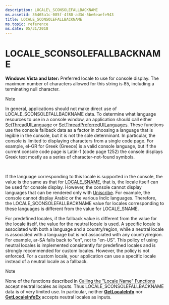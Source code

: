 ```yaml
---
description: LOCALE\_SCONSOLEFALLBACKNAME
ms.assetid: 36465a1c-085f-4f80-ad3d-5be6eaefe943
title: LOCALE_SCONSOLEFALLBACKNAME
ms.topic: reference
ms.date: 05/31/2018
---
```


# LOCALE\_SCONSOLEFALLBACKNAME

**Windows Vista and later:** Preferred locale to use for console display. The maximum number of characters allowed for this string is 85, including a terminating null character.

> [!Note]  
> In general, applications should not make direct use of LOCALE\_SCONSOLEFALLBACKNAME data. To determine what language resources to use in a console window, an application should call either [SetThreadUILanguage](/windows/desktop/api/Winnls/nf-winnls-setthreaduilanguage) or [SetThreadPreferredUILanguages](/windows/desktop/api/Winnls/nf-winnls-setthreadpreferreduilanguages). These functions use the console fallback data as a factor in choosing a language that is legible in the console, but it is not the sole determinant. In particular, the console is limited to displaying characters from a single code page. For example, el-GR for Greek (Greece) is a valid console language, but if the current console code page is Latin-1 (code page 1252) the console displays Greek text mostly as a series of character-not-found symbols.

 

If the language corresponding to this locale is supported in the console, the value is the same as that for [LOCALE\_SNAME](locale-sname.md), that is, the locale itself can be used for console display. However, the console cannot display languages that can be rendered only with [Uniscribe](uniscribe.md). For example, the console cannot display Arabic or the various Indic languages. Therefore, the LOCALE\_SCONSOLEFALLBACKNAME value for locales corresponding to these languages is different from the value for LOCALE\_SNAME.

For predefined locales, if the fallback value is different from the value for the locale itself, the value for the neutral locale is used. A specific locale is associated with both a language and a country/region, while a neutral locale is associated with a language but is not associated with any country/region. For example, ar-SA falls back to "en", not to "en-US". This policy of using neutral locales is implemented consistently for predefined locales and is strongly recommended for custom locales. However, the policy is not enforced. For a custom locale, your application can use a specific locale instead of a neutral locale as a fallback.

> [!Note]  
> None of the functions described in [Calling the "Locale Name" Functions](calling-the--locale-name--functions.md) accept neutral locales as inputs. Thus LOCALE\_SCONSOLEFALLBACKNAME data is of very limited use. In particular, neither [**GetLocaleInfo**](/windows/desktop/api/Winnls/nf-winnls-getlocaleinfoa) nor [**GetLocaleInfoEx**](/windows/desktop/api/Winnls/nf-winnls-getlocaleinfoex) accepts neutral locales as inputs.

 

 

 



